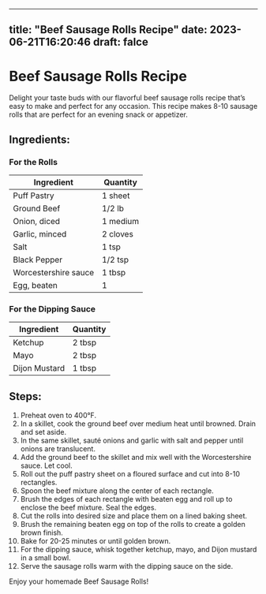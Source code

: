 
---
title: "Beef Sausage Rolls Recipe"
date: 2023-06-21T16:20:46
draft: falce
---

# Beef Sausage Rolls Recipe

Delight your taste buds with our flavorful beef sausage rolls recipe that’s easy to make and perfect for any occasion. This recipe makes 8-10 sausage rolls that are perfect for an evening snack or appetizer.

## Ingredients:
### For the Rolls
| Ingredient | Quantity |
| --- | --- |
| Puff Pastry | 1 sheet |
| Ground Beef | 1/2 lb |
| Onion, diced | 1 medium |
| Garlic, minced | 2 cloves |
| Salt | 1 tsp |
| Black Pepper | 1/2 tsp |
| Worcestershire sauce | 1 tbsp |
| Egg, beaten | 1 |

### For the Dipping Sauce
| Ingredient | Quantity |
| --- | --- |
| Ketchup | 2 tbsp |
| Mayo | 2 tbsp |
| Dijon Mustard | 1 tbsp |

## Steps:

1. Preheat oven to 400°F.
2. In a skillet, cook the ground beef over medium heat until browned. Drain and set aside.
3. In the same skillet, sauté onions and garlic with salt and pepper until onions are translucent.
4. Add the ground beef to the skillet and mix well with the Worcestershire sauce. Let cool.
5. Roll out the puff pastry sheet on a floured surface and cut into 8-10 rectangles.
6. Spoon the beef mixture along the center of each rectangle.
7. Brush the edges of each rectangle with beaten egg and roll up to enclose the beef mixture. Seal the edges.
8. Cut the rolls into desired size and place them on a lined baking sheet.
9. Brush the remaining beaten egg on top of the rolls to create a golden brown finish.
10. Bake for 20-25 minutes or until golden brown.
11. For the dipping sauce, whisk together ketchup, mayo, and Dijon mustard in a small bowl.
12. Serve the sausage rolls warm with the dipping sauce on the side.

Enjoy your homemade Beef Sausage Rolls!
